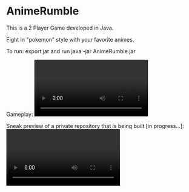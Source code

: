 # AnimeRumble

This is a 2 Player Game developed in Java. 

Fight in "pokemon" style with your favorite animes.

To run: export jar and run java -jar AnimeRumble.jar

Gameplay:
<video src="https://github.com/toomyy94/AnimeRumble/assets/17409074/0c3c3edf-6bdd-4ad9-a7cf-7103d2b96d9e"></video>


Sneak preview of a private repository that is being built [in progress...]:
<video src="https://github.com/toomyy94/AnimeRumble/assets/17409074/c92fc6ef-1571-4a1a-b5bf-1426e292ce9b"></video>
